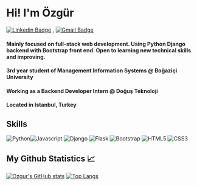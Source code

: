 # Hi! I'm Özgür
[![Linkedin Badge](https://img.shields.io/badge/-LinkedIn-blue?style=flat-square&logo=Linkedin&logoColor=white&link=https://www.linkedin.com/in/akinozgur/)](https://www.linkedin.com/in/akinozgur/) 
, [![Gmail Badge](https://img.shields.io/badge/-Gmail-c14438?style=flat-square&logo=Gmail&logoColor=white&link=mailto:ozgurakn14@gmail.com)](mailto:ozgurakn14@gmail.com)
#### Mainly focused on full-stack web development. Using Python Django backend with Bootstrap front end. Open to learning new technical skills and improving.
#### 3rd year student of Management Information Systems @ Boğaziçi University
#### Working as a Backend Developer Intern @ Doğuş Teknoloji
#### Located in Istanbul, Turkey

## Skills

<img src="https://img.shields.io/badge/-Python-3776AB?style=for-the-badge&logo=python&logoColor=white" alt="Python" /><img src="https://img.shields.io/badge/-Javascript-F7DF1E?style=for-the-badge&logo=javascript&logoColor=black" alt="Javascript" />
<img src="https://img.shields.io/badge/-Django-44b78b?style=for-the-badge&logo=django&logoColor=white" alt="Django" />
<img src="https://img.shields.io/badge/-Flask-ffffff?style=for-the-badge&logo=flask&logoColor=black" alt="Flask" />
<img src="https://img.shields.io/badge/-bootstrap-7952B3?style=for-the-badge&logo=bootstrap&logoColor=white" alt="Bootstrap" />
<img src="https://img.shields.io/badge/-html-E34F26?style=for-the-badge&logo=HTML5&logoColor=white" alt="HTML5" />
<img src="https://img.shields.io/badge/-css-1572B6?style=for-the-badge&logo=css3&logoColor=white" alt="CSS3" />

## My Github Statistics 📈

[![Ozgur's GitHub stats](https://github-readme-stats.vercel.app/api?username=ozgurakinj&count_private=true&hide_title=true&show_icons=true&hide_border=true)](https://github.com/anuraghazra/github-readme-stats)
[![Top Langs](https://github-readme-stats.vercel.app/api/top-langs/?username=ozgurakinj&card_width=250&langs_count=6&hide_border=true&layout=compact)](https://github.com/anuraghazra/github-readme-stats)



